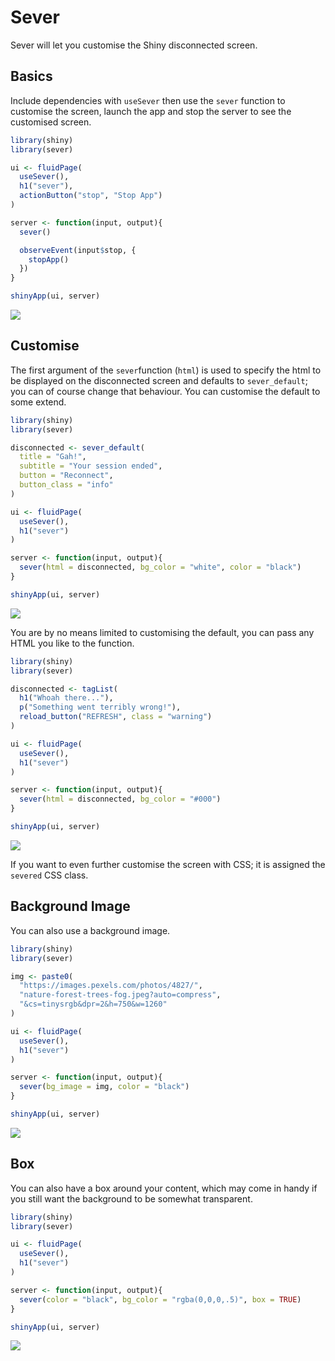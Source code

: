 # Sever

Sever will let you customise the Shiny disconnected screen.

## Basics

Include dependencies with `useSever` then use the `sever` function to customise the screen, launch the app and stop the server to see the customised screen.

``` r
library(shiny)
library(sever)

ui <- fluidPage(
  useSever(),
  h1("sever"),
  actionButton("stop", "Stop App")
)

server <- function(input, output){
  sever()

  observeEvent(input$stop, {
    stopApp()
  })
}

shinyApp(ui, server)
```

![](./img/sever_example.png)

## Customise

The first argument of the `sever`function (`html`) is used to specify the html to be displayed on the disconnected screen and defaults to `sever_default`; you can of course change that behaviour. You can customise the default to some extend.

``` r
library(shiny)
library(sever)

disconnected <- sever_default(
  title = "Gah!", 
  subtitle = "Your session ended", 
  button = "Reconnect", 
  button_class = "info"
)

ui <- fluidPage(
  useSever(),
  h1("sever")
)

server <- function(input, output){
  sever(html = disconnected, bg_color = "white", color = "black")
}

shinyApp(ui, server)
```

![](./img/sever_default_customised.png)

You are by no means limited to customising the default, you can pass any HTML you like to the function.

``` r
library(shiny)
library(sever)

disconnected <- tagList(
  h1("Whoah there..."),
  p("Something went terribly wrong!"),
  reload_button("REFRESH", class = "warning")
)

ui <- fluidPage(
  useSever(),
  h1("sever")
)

server <- function(input, output){
  sever(html = disconnected, bg_color = "#000")
}

shinyApp(ui, server)
```

![](./img/sever_example2.png)

If you want to even further customise the screen with CSS; it is assigned the `severed` CSS class.

## Background Image

You can also use a background image.

``` r
library(shiny)
library(sever)

img <- paste0(
  "https://images.pexels.com/photos/4827/",
  "nature-forest-trees-fog.jpeg?auto=compress",
  "&cs=tinysrgb&dpr=2&h=750&w=1260"
)

ui <- fluidPage(
  useSever(),
  h1("sever")
)

server <- function(input, output){
  sever(bg_image = img, color = "black")
}

shinyApp(ui, server)
```

![](./img/sever_img.png)

## Box

You can also have a box around your content, which may come in handy if you still want the background to be somewhat transparent.

``` r
library(shiny)
library(sever)

ui <- fluidPage(
  useSever(),
  h1("sever")
)

server <- function(input, output){
  sever(color = "black", bg_color = "rgba(0,0,0,.5)", box = TRUE)
}

shinyApp(ui, server)
```

![](./img/sever_box.png)
